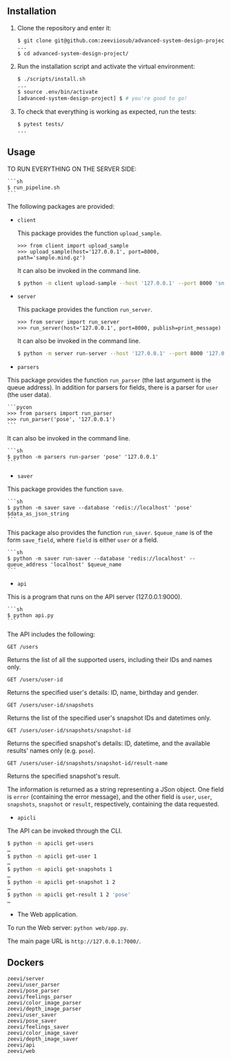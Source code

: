 ## Installation

1. Clone the repository and enter it:

    ```sh
    $ git clone git@github.com:zeeviiosub/advanced-system-design-project.git
    ...
    $ cd advanced-system-design-project/
    ```

2. Run the installation script and activate the virtual environment:

    ```sh
    $ ./scripts/install.sh
    ...
    $ source .env/bin/activate
    [advanced-system-design-project] $ # you're good to go!
    ```

3. To check that everything is working as expected, run the tests:


    ```sh
    $ pytest tests/
    ...
    ```

## Usage

TO RUN EVERYTHING ON THE SERVER SIDE:


    ```sh
    $ run_pipeline.sh
    ```

The following packages are provided:

- `client`

    This package provides the function `upload_sample`.

    ```pycon
    >>> from client import upload_sample
    >>> upload_sample(host='127.0.0.1', port=8000, path='sample.mind.gz')
    ```
    
    It can also be invoked in the command line.
    
    ```sh
    $ python -m client upload-sample --host '127.0.0.1' --port 8000 'snapshot.mind.gz'
    ```

- `server`

  This package provides the function `run_server`.
  
    ```pycon
    >>> from server import run_server
    >>> run_server(host='127.0.0.1', port=8000, publish=print_message)
    ```
  It can also be invoked in the command line.
    ```sh
    $ python -m server run-server --host '127.0.0.1' --port 8000 '127.0.0.1'
    ```
 
 - `parsers`

  This package provides the function `run_parser` (the last argument is the queue address).
  In addition for parsers for fields, there is a parser for `user` (the user data).
  
    ```pycon
    >>> from parsers import run_parser
    >>> run_parser('pose', '127.0.0.1')
    ```
    
  It can also be invoked in the command line.
  
    ```sh
    $ python -m parsers run-parser 'pose' '127.0.0.1'
    ```
  
  
 - `saver`

  This package provides the function `save`.
  
    ```sh
    $ python -m saver save --database 'redis://localhost' 'pose' $data_as_json_string
    ```
  This package also provides the function `run_saver`.
  `$queue_name` is of the form `save_field`, where `field` is either `user` or a field.
  
    ```sh
    $ python -m saver run-saver --database 'redis://localhost' --queue_address 'localhost' $queue_name 
    ```
    
  - `api`
  
  This is a program that runs on the API server (127.0.0.1:9000).
  
    ```sh
    $ python api.py
    ```
  
  The API includes the following:
  
  `GET /users`
  
  Returns the list of all the supported users, including their IDs and names only.
  
  `GET /users/user-id`
  
  Returns the specified user's details: ID, name, birthday and gender.
  
  `GET /users/user-id/snapshots`
  
  Returns the list of the specified user's snapshot IDs and datetimes only.
  
  `GET /users/user-id/snapshots/snapshot-id`
  
  Returns the specified snapshot's details: ID, datetime, and the available results' names only (e.g. `pose`).
  
  `GET /users/user-id/snapshots/snapshot-id/result-name`
  
  Returns the specified snapshot's result.
  
  The information is returned as a string representing a JSon object. One field is `error` (containing the error message), and the other field is `user`, `user`, `snapshots`, `snapshot` or `result`, respectively, containing the data requested.
  
  - `apicli`
  
  The API can be invoked through the CLI.
  ```sh
  $ python -m apicli get-users
…
$ python -m apicli get-user 1
…
$ python -m apicli get-snapshots 1
…
$ python -m apicli get-snapshot 1 2
…
$ python -m apicli get-result 1 2 'pose'
…
```

- The Web application.

To run the Web server: `python web/app.py`.

The main page URL is `http://127.0.0.1:7000/`.

## Dockers
```
zeevi/server
zeevi/user_parser
zeevi/pose_parser
zeevi/feelings_parser
zeevi/color_image_parser
zeevi/depth_image_parser
zeevi/user_saver
zeevi/pose_saver
zeevi/feelings_saver
zeevi/color_image_saver
zeevi/depth_image_saver
zeevi/api
zeevi/web
```
